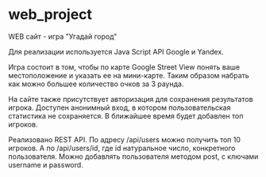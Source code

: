 # web_project

WEB сайт - игра "Угадай город"

Для реализации используется Java Script API Google и Yandex.

Игра состоит в том, чтобы по карте Google Street View понять ваше местоположение и указать ее на мини-карте.
Таким образом набрать как можно большее количество очков за 3 раунда.

На сайте также присутствует авторизация для сохранения результатов игрока. Доступен анонимный вход, в котором пользовательская статистика не сохраняется.
В ближайшее время будет добавлен топ игроков.

Реализовано REST API. По адресу /api/users можно получить топ 10 игроков. А по /api/users/id, где id натуральное число, конкретного пользователя.
Можно добавлять пользователя методом post, с ключами username и password.
